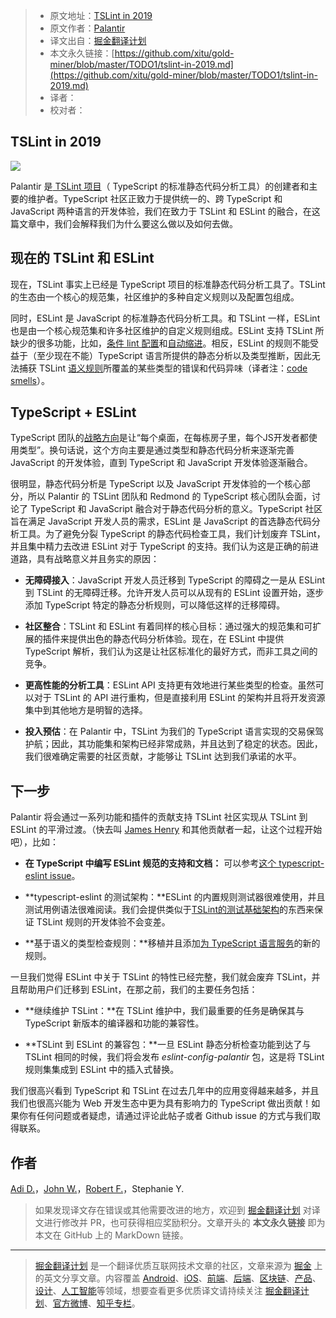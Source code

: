 > * 原文地址：[TSLint in 2019](https://medium.com/palantir/tslint-in-2019-1a144c2317a9)
> * 原文作者：[Palantir](https://medium.com/@palantir)
> * 译文出自：[掘金翻译计划](https://github.com/xitu/gold-miner)
> * 本文永久链接：[https://github.com/xitu/gold-miner/blob/master/TODO1/tslint-in-2019.md](https://github.com/xitu/gold-miner/blob/master/TODO1/tslint-in-2019.md)
> * 译者：
> * 校对者：

## TSLint in 2019

![](https://cdn-images-1.medium.com/max/5984/1*YtDebDXHLQIWDyJl2LWh8g.png)

Palantir 是[ TSLint 项目](https://github.com/palantir/tslint)（ TypeScript 的标准静态代码分析工具）的创建者和主要的维护者。TypeScript 社区正致力于提供统一的、跨 TypeScript 和 JavaScript 两种语言的开发体验，我们在致力于 TSLint 和 ESLint 的融合，在这篇文章中，我们会解释我们为什么要这么做以及如何去做。

## 现在的 TSLint 和 ESLint

现在，TSLint 事实上已经是 TypeScript 项目的标准静态代码分析工具了。TSLint 的生态由一个核心的规范集，社区维护的多种自定义规则以及配置包组成。

同时，ESLint 是 JavaScript 的标准静态代码分析工具。和 TSLint 一样，ESLint 也是由一个核心规范集和许多社区维护的自定义规则组成。ESLint 支持 TSLint 所缺少的很多功能，比如，[条件 lint 配置](https://github.com/palantir/tslint/issues/3447)和[自动缩进](https://github.com/palantir/tslint/issues/2814)。相反，ESLint 的规则不能受益于（至少现在不能）TypeScript 语言所提供的静态分析以及类型推断，因此无法捕获 TSLint [语义规则](https://palantir.github.io/tslint/usage/type-checking/)所覆盖的某些类型的错误和代码异味（译者注：[code smells](https://en.wikipedia.org/wiki/Code_smell)）。

## TypeScript + ESLint

TypeScript 团队的[战略方向](https://github.com/Microsoft/TypeScript/issues/29288)是让“每个桌面，在每栋房子里，每个JS开发者都使用类型”。换句话说，这个方向主要是通过类型和静态代码分析来逐渐完善 JavaScript 的开发体验，直到 TypeScript 和 JavaScript 开发体验逐渐融合。

很明显，静态代码分析是 TypeScript 以及 JavaScript 开发体验的一个核心部分，所以 Palantir 的 TSLint 团队和 Redmond 的 TypeScript 核心团队会面，讨论了 TypeScript 和 JavaScript 融合对于静态代码分析的意义。TypeScript 社区旨在满足 JavaScript 开发人员的需求，ESLint 是 JavaScript 的首选静态代码分析工具。为了避免分裂 TypeScript 的静态代码检查工具，我们计划废弃 TSLint，并且集中精力去改进 ESLint 对于 TypeScript 的支持。我们认为这是正确的前进道路，具有战略意义并且务实的原因：

* **无障碍接入**：JavaScript 开发人员迁移到 TypeScript 的障碍之一是从 ESLint 到 TSLint 的无障碍迁移。允许开发人员可以从现有的 ESLint 设置开始，逐步添加 TypeScript 特定的静态分析规则，可以降低这样的迁移障碍。

* **社区整合**：TSLint 和 ESLint 有着同样的核心目标：通过强大的规范集和可扩展的插件来提供出色的静态代码分析体验。现在，在 ESLint 中提供 TypeScript 解析，我们认为这是让社区标准化的最好方式，而非工具之间的竞争。

* **更高性能的分析工具**：ESLint API 支持更有效地进行某些类型的检查。虽然可以对于 TSLint 的 API 进行重构，但是直接利用 ESLint 的架构并且将开发资源集中到其他地方是明智的选择。

* **投入预估**：在 Palantir 中，TSLint 为我们的 TypeScript 语言实现的交易保驾护航；因此，其功能集和架构已经非常成熟，并且达到了稳定的状态。因此，我们很难确定需要的社区贡献，才能够让 TSLint 达到我们承诺的水平。

## 下一步

Palantir 将会通过一系列功能和插件的贡献支持 TSLint 社区实现从 TSLint 到 ESLint 的平滑过渡。（快去叫 [James Henry](https://github.com/JamesHenry) 和其他贡献者一起，让这个过程开始吧），比如：

* **在 TypeScript 中编写 ESLint 规范的支持和文档：** 可以参考[这个 typescript-eslint issue](https://github.com/typescript-eslint/typescript-eslint/issues/40)。

* **typescript-eslint 的测试架构：**ESLint 的内置规则测试器很难使用，并且测试用例语法很难阅读。我们会提供类似于[TSLint的测试基础架构](https://palantir.github.io/tslint/develop/testing-rules/)的东西来保证 TSLint 规则的开发体验不会变差。

* **基于语义的类型检查规则：**移植并且添加[为 TypeScript 语言服务](https://github.com/palantir/tslint/labels/Requires%20Type%20Checker)的新的规则。

一旦我们觉得 ESLint 中关于 TSLint 的特性已经完整，我们就会废弃 TSLint，并且帮助用户们迁移到 ESLint，在那之前，我们的主要任务包括：

* **继续维护 TSLint：**在 TSLint 维护中，我们最重要的任务是确保其与 TypeScript 新版本的编译器和功能的兼容性。

* **TSLint 到 ESLint 的兼容包：**一旦 ESLint 静态分析检查功能到达了与 TSLint 相同的时候，我们将会发布 *eslint-config-palantir* 包，这是将 TSLint 规则集集成到 ESLint 中的插入式替换。

我们很高兴看到 TypeScript 和 TSLint 在过去几年中的应用变得越来越多，并且我们也很高兴能为 Web 开发生态中更为具有影响力的 TypeScript 做出贡献！如果你有任何问题或者疑虑，请通过评论此帖子或者 Github issue 的方式与我们取得联系。

## 作者

[Adi D.](https://twitter.com/adi_dahiya)，[John W.](https://github.com/johnwiseheart)，[Robert F.](https://github.com/uschi2000)，Stephanie Y.

> 如果发现译文存在错误或其他需要改进的地方，欢迎到 [掘金翻译计划](https://github.com/xitu/gold-miner) 对译文进行修改并 PR，也可获得相应奖励积分。文章开头的 **本文永久链接** 即为本文在 GitHub 上的 MarkDown 链接。

---

> [掘金翻译计划](https://github.com/xitu/gold-miner) 是一个翻译优质互联网技术文章的社区，文章来源为 [掘金](https://juejin.im) 上的英文分享文章。内容覆盖 [Android](https://github.com/xitu/gold-miner#android)、[iOS](https://github.com/xitu/gold-miner#ios)、[前端](https://github.com/xitu/gold-miner#前端)、[后端](https://github.com/xitu/gold-miner#后端)、[区块链](https://github.com/xitu/gold-miner#区块链)、[产品](https://github.com/xitu/gold-miner#产品)、[设计](https://github.com/xitu/gold-miner#设计)、[人工智能](https://github.com/xitu/gold-miner#人工智能)等领域，想要查看更多优质译文请持续关注 [掘金翻译计划](https://github.com/xitu/gold-miner)、[官方微博](http://weibo.com/juejinfanyi)、[知乎专栏](https://zhuanlan.zhihu.com/juejinfanyi)。
